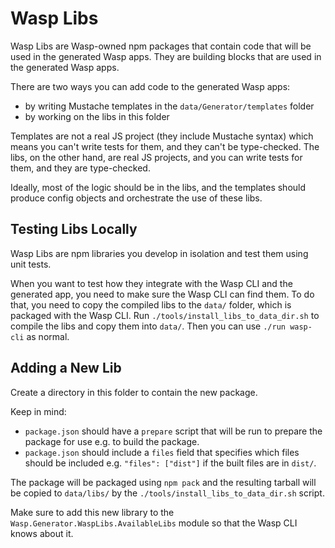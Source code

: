# Wasp Libs

Wasp Libs are Wasp-owned npm packages that contain code that will be used in the
generated Wasp apps. They are building blocks that are used in the generated Wasp
apps.

There are two ways you can add code to the generated Wasp apps:

- by writing Mustache templates in the `data/Generator/templates` folder
- by working on the libs in this folder

Templates are not a real JS project (they include Mustache syntax) which means you
can't write tests for them, and they can't be type-checked.
The libs, on the other hand, are real JS projects, and you can write tests for them,
and they are type-checked.

Ideally, most of the logic should be in the libs, and the templates should produce
config objects and orchestrate the use of these libs.

## Testing Libs Locally

Wasp Libs are npm libraries you develop in isolation and test them using unit tests.

When you want to test how they integrate with the Wasp CLI and the generated app,
you need to make sure the Wasp CLI can find them.
To do that, you need to copy the compiled libs to the `data/` folder, which is
packaged with the Wasp CLI.
Run `./tools/install_libs_to_data_dir.sh` to compile the libs and copy
them into `data/`. Then you can use `./run wasp-cli` as normal.

## Adding a New Lib

Create a directory in this folder to contain the new package.

Keep in mind:

- `package.json` should have a `prepare` script that will be run to prepare
  the package for use e.g. to build the package.
- `package.json` should include a `files` field that specifies which files
  should be included e.g. `"files": ["dist"]` if the built files are in `dist/`.

The package will be packaged using `npm pack` and the resulting tarball will
be copied to `data/libs/` by the `./tools/install_libs_to_data_dir.sh` script.

Make sure to add this new library to the `Wasp.Generator.WaspLibs.AvailableLibs`
module so that the Wasp CLI knows about it.
